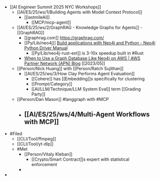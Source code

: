 - [[AI Engineer Summit 2025 NYC Workshops]]
	- [[AI/ES/25/ws/1/Building Agents with Model Context Protocol]]
		- [[lastmileAI]]
			- [[MCP/mcp-agent]]
	- [[AI/ES/25/ws/2/GraphRAG - Knowledge Graphs for Agents]] - [[GraphRAG]]
		- [[graphrag.com]] https://graphrag.com/
		- [[Py/Lib/neo4j]] [Build applications with Neo4j and Python - Neo4j Python Driver Manual](https://neo4j.com/docs/python-manual/current/)
			- [[Py/Lib/neo4j-rust-ext]] is 3-10x speedup built in #Rust
		- [When to Use a Graph Database Like Neo4j on AWS | AWS Partner Network (APN) Blog](https://aws.amazon.com/blogs/apn/when-to-use-a-graph-database-like-neo4j-on-aws/) [[2023/05]]
	- [[Person/Nick Huang]] with [[Person/Ratch Sujithan]]
		- [[AI/ES/25/ws/3/How Clay Performs Agent Evaluation]]
			- [[Cohere]] has [[Embedding]]s specifically for clustering
			- [[Prompt/Category]]
			- [[AI/LLM/Technique/LLM System Eval]] term [[Grading Party]]
	- [[Person/Dan Mason]] #langgraph with #MCP
		- [[AI/ES/25/ws/4/Multi-Agent Workflows with MCP]]
			-
- #Filed
	- [[CLI/Tool/ffmpeg]]
	- [[CLI/Tool/yt-dlp]]
	- #Met
		- [[Person/Vitaly Kleban]]
			- [[Crypto/Smart Contract]]s expert with statistical enforcement
		-
-